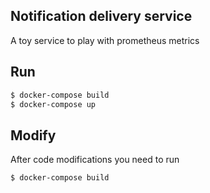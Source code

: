 ## Notification delivery service

A toy service to play with prometheus metrics

## Run
```bash
$ docker-compose build
$ docker-compose up
```

## Modify
After code modifications you need to run
```bash
$ docker-compose build
```
